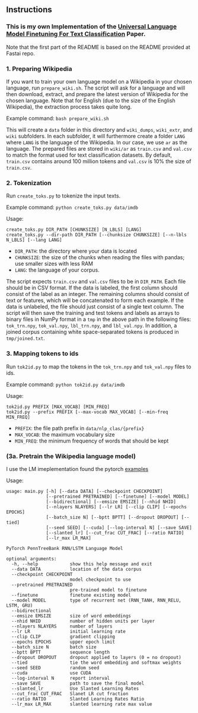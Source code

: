 ## Instructions
### This is my own Implementation of the [Universal Language Model Finetuning For Text Classification](https://arxiv.org/pdf/1801.06146.pdf) Paper. 
Note that the first part of the README is based on the README provided at Fastai repo.

### 1. Preparing Wikipedia

If you want to train your own language model on a Wikipedia in your chosen language,
run `prepare_wiki.sh`. The script will ask for a language and will then
download, extract, and prepare the latest version of Wikipedia for the chosen language.
Note that for English (due to the size of the English Wikipedia), the extraction process
takes quite long.

Example command: `bash prepare_wiki.sh`

This will create a `data` folder in this directory and `wiki_dumps`, `wiki_extr`, and
`wiki` subfolders. In each subfolder, it will furthermore create a folder `LANG`
where `LANG` is the language of the Wikipedia. In our case, we use `ar` as the language. The prepared files are stored in
`wiki/ar` as `train.csv` and `val.csv` to match the format used for text
classification datasets. By default, `train.csv` contains around 100 million tokens
and `val.csv` is 10% the size of `train.csv`.

### 2. Tokenization

Run `create_toks.py` to tokenize the input texts.

Example command: `python create_toks.py data/imdb`

Usage:

```
create_toks.py DIR_PATH [CHUNKSIZE] [N_LBLS] [LANG]
create_toks.py --dir-path DIR_PATH [--chunksize CHUNKSIZE] [--n-lbls N_LBLS] [--lang LANG]
```

- `DIR_PATH`: the directory where your data is located
- `CHUNKSIZE`: the size of the chunks when reading the files with pandas; use smaller sizes with less RAM
- `LANG`: the language of your corpus.

The script expects `train.csv` and `val.csv` files to be in `DIR_PATH`. Each file should be in
CSV format. If the data is labeled, the first column should consist of the label as an integer.
The remaining columns should consist of text or features, which will be concatenated to form
each example. If the data is unlabeled, the file should just consist of a single text column.
The script will then save the training and test tokens and labels as arrays to binary files in NumPy format
in a `tmp` in the above path in the following files:
`tok_trn.npy`, `tok_val.npy`, `lbl_trn.npy`, and `lbl_val.npy`.
In addition, a joined corpus containing white space-separated tokens is produced in `tmp/joined.txt`.

### 3. Mapping tokens to ids

Run `tok2id.py` to map the tokens in the `tok_trn.npy` and `tok_val.npy` files to ids.

Example command: `python tok2id.py data/imdb`

Usage:
```
tok2id.py PREFIX [MAX_VOCAB] [MIN_FREQ]
tok2id.py --prefix PREFIX [--max-vocab MAX_VOCAB] [--min-freq MIN_FREQ]
```
- `PREFIX`: the file path prefix in `data/nlp_clas/{prefix}`
- `MAX_VOCAB`: the maximum vocabulary size
- `MIN_FREQ`: the minimum frequency of words that should be kept

### (3a. Pretrain the Wikipedia language model)

I use the LM imeplementation found the pytorch [examples](https://github.com/pytorch/examples/tree/master/word_language_model)

Usage: 

```
usage: main.py [-h] [--data DATA] [--checkpoint CHECKPOINT]
               [--pretrained PRETRAINED] [--finetune] [--model MODEL]
               [--bidirectional] [--emsize EMSIZE] [--nhid NHID]
               [--nlayers NLAYERS] [--lr LR] [--clip CLIP] [--epochs EPOCHS]
               [--batch_size N] [--bptt BPTT] [--dropout DROPOUT] [--tied]
               [--seed SEED] [--cuda] [--log-interval N] [--save SAVE]
               [--slanted_lr] [--cut_frac CUT_FRAC] [--ratio RATIO]
               [--lr_max LR_MAX]

PyTorch PennTreeBank RNN/LSTM Language Model

optional arguments:
  -h, --help            show this help message and exit
  --data DATA           location of the data corpus
  --checkpoint CHECKPOINT
                        model checkpoint to use
  --pretrained PRETRAINED
                        pre-trained model to finetune
  --finetune            finetune existing model
  --model MODEL         type of recurrent net (RNN_TANH, RNN_RELU, LSTM, GRU)
  --bidirectional
  --emsize EMSIZE       size of word embeddings
  --nhid NHID           number of hidden units per layer
  --nlayers NLAYERS     number of layers
  --lr LR               initial learning rate
  --clip CLIP           gradient clipping
  --epochs EPOCHS       upper epoch limit
  --batch_size N        batch size
  --bptt BPTT           sequence length
  --dropout DROPOUT     dropout applied to layers (0 = no dropout)
  --tied                tie the word embedding and softmax weights
  --seed SEED           random seed
  --cuda                use CUDA
  --log-interval N      report interval
  --save SAVE           path to save the final model
  --slanted_lr          Use Slanted Learning Rates
  --cut_frac CUT_FRAC   Slanet LR cut fraction
  --ratio RATIO         Slanted Learning Rates Ratio
  --lr_max LR_MAX       slanted learning rate max value

```
